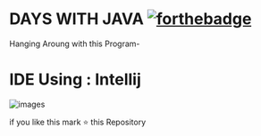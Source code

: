 
  
  # DAYS WITH JAVA [![forthebadge](https://forthebadge.com/images/badges/made-with-java.svg)](https://forthebadge.com) 
  

Hanging Aroung with this Program-

# IDE Using : Intellij 


![images](https://user-images.githubusercontent.com/55251741/104769665-a8488280-5795-11eb-876f-7caf5d879a83.png)


if you like this mark ⭐ this Repository
